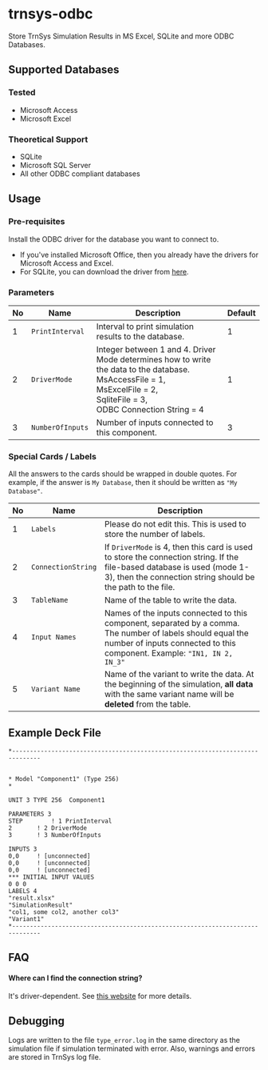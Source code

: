 # trnsys-odbc

Store TrnSys Simulation Results in MS Excel, SQLite and more ODBC Databases.

## Supported Databases

### Tested

- Microsoft Access
- Microsoft Excel

### Theoretical Support

- SQLite
- Microsoft SQL Server
- All other ODBC compliant databases

## Usage

### Pre-requisites

Install the ODBC driver for the database you want to connect to.

- If you've installed Microsoft Office, then you already have the drivers for Microsoft Access and Excel.
- For SQLite, you can download the driver from [here](https://www.ch-werner.de/sqliteodbc/).

### Parameters

| No | Name             | Description                                                                                                                                                                        | Default |
|----|------------------|------------------------------------------------------------------------------------------------------------------------------------------------------------------------------------|---------|
| 1  | `PrintInterval`  | Interval to print simulation results to the database.                                                                                                                              | 1       |
| 2  | `DriverMode`     | Integer between 1 and 4. Driver Mode determines how to write the data to the database. <br> MsAccessFile = 1, <br> MsExcelFile = 2, <br> SqliteFile = 3, <br> ODBC Connection String = 4 | 1       |
| 3  | `NumberOfInputs` | Number of inputs connected to this component.                                                                                                                                      | 3       |

### Special Cards / Labels

All the answers to the cards should be wrapped in double quotes. For example, if the answer is `My Database`, then it
should be written as `"My Database"`.

| No | Name               | Description                                                                                                                                                                                 |
|----|--------------------|---------------------------------------------------------------------------------------------------------------------------------------------------------------------------------------------|
| 1  | `Labels`           | Please do not edit this. This is used to store the number of labels.                                                                                                                        |
| 2  | `ConnectionString` | If `DriverMode` is 4, then this card is used to store the connection string. If the file-based database is used (mode 1-3), then the connection string should be the path to the file.          |
| 3  | `TableName`        | Name of the table to write the data.                                                                                                                                                        |
| 4  | `Input Names`      | Names of the inputs connected to this component, separated by a comma. The number of labels should equal the number of inputs connected to this component. Example: `"IN1, IN 2, IN_3"` |
| 5  | `Variant Name`     | Name of the variant to write the data. At the beginning of the simulation, **all data** with the same variant name will be **deleted** from the table.                                      |

## Example Deck File

```text
*------------------------------------------------------------------------------


* Model "Component1" (Type 256)
* 

UNIT 3 TYPE 256	 Component1

PARAMETERS 3
STEP		! 1 PrintInterval
2		! 2 DriverMode
3		! 3 NumberOfInputs

INPUTS 3
0,0		! [unconnected]
0,0		! [unconnected]
0,0		! [unconnected]
*** INITIAL INPUT VALUES
0 0 0 
LABELS 4
"result.xlsx"
"SimulationResult"
"col1, some col2, another col3"
"Variant1"
*------------------------------------------------------------------------------
```

## FAQ

#### Where can I find the connection string?
It's driver-dependent. See [this website](https://www.connectionstrings.com/) for more details.

## Debugging

Logs are written to the file `type_error.log` in the same directory as the simulation file if simulation terminated with
error. Also, warnings and errors are stored in TrnSys log file.
